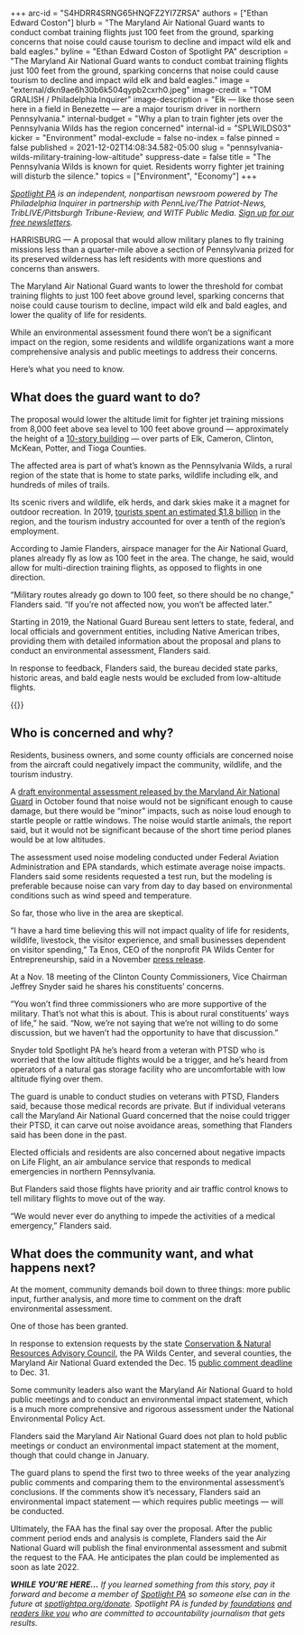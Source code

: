 +++
arc-id = "S4HDRR4SRNG65HNQFZ2YI7ZRSA"
authors = ["Ethan Edward Coston"]
blurb = "The Maryland Air National Guard wants to conduct combat training flights just 100 feet from the ground, sparking concerns that noise could cause tourism to decline and impact wild elk and bald eagles."
byline = "Ethan Edward Coston of Spotlight PA"
description = "The Maryland Air National Guard wants to conduct combat training flights just 100 feet from the ground, sparking concerns that noise could cause tourism to decline and impact wild elk and bald eagles."
image = "external/dkn9ae6h30b6k504qypb2cxrh0.jpeg"
image-credit = "TOM GRALISH / Philadelphia Inquirer"
image-description = "Elk — like those seen here in a field in Benezette — are a major tourism driver in northern Pennsylvania."
internal-budget = "Why a plan to train fighter jets over the Pennsylvania Wilds has the region concerned"
internal-id = "SPLWILDS03"
kicker = "Environment"
modal-exclude = false
no-index = false
pinned = false
published = 2021-12-02T14:08:34.582-05:00
slug = "pennsylvania-wilds-military-training-low-altitude"
suppress-date = false
title = "The Pennsylvania Wilds is known for quiet. Residents worry fighter jet training will disturb the silence."
topics = ["Environment", "Economy"]
+++

<a href="https://www.spotlightpa.org/"><i>Spotlight PA</i></a><i> is an independent, nonpartisan newsroom powered by The Philadelphia Inquirer in partnership with PennLive/The Patriot-News, TribLIVE/Pittsburgh Tribune-Review, and WITF Public Media. </i><a href="https://www.spotlightpa.org/newsletters"><i>Sign up for our free newsletters</i></a><i>.</i>

HARRISBURG — A proposal that would allow military planes to fly training missions less than a quarter-mile above a section of Pennsylvania prized for its preserved wilderness has left residents with more questions and concerns than answers.

The Maryland Air National Guard wants to lower the threshold for combat training flights to just 100 feet above ground level, sparking concerns that noise could cause tourism to decline, impact wild elk and bald eagles, and lower the quality of life for residents.

While an environmental assessment found there won’t be a significant impact on the region, some residents and wildlife organizations want a more comprehensive analysis and public meetings to address their concerns.

Here’s what you need to know.

<script src="https://www.spotlightpa.org/embed.js" async></script><div data-spl-embed-version="1" data-spl-src="https://www.spotlightpa.org/embeds/newsletter/"></div>

## What does the guard want to do?

The proposal would lower the altitude limit for fighter jet training missions from 8,000 feet above sea level to 100 feet above ground — approximately the height of a <a href="https://web.archive.org/20211020080625/https://measuringstuff.com/things-that-are-100-feet-tall/">10-story building</a> — over parts of Elk, Cameron, Clinton, McKean, Potter, and Tioga Counties.

The affected area is part of what’s known as the Pennsylvania Wilds, a rural region of the state that is home to state parks, wildlife including elk, and hundreds of miles of trails.

Its scenic rivers and wildlife, elk herds, and dark skies make it a magnet for outdoor recreation. In 2019, <a href="https://web.archive.org/20211203083135/https://www.visitpa.com/sites/default/files/pdfs/Economic%20Impact%20of%20Tourism%20in%20PA%202019_FINAL-min.pdf">tourists spent an estimated $1.8 billion</a> in the region, and the tourism industry accounted for over a tenth of the region’s employment.

According to Jamie Flanders, airspace manager for the Air National Guard, planes already fly as low as 100 feet in the area. The change, he said, would allow for multi-direction training flights, as opposed to flights in one direction.

“Military routes already go down to 100 feet, so there should be no change,” Flanders said. “If you’re not affected now, you won’t be affected later.”

Starting in 2019, the National Guard Bureau sent letters to state, federal, and local officials and government entities, including Native American tribes, providing them with detailed information about the proposal and plans to conduct an environmental assessment, Flanders said.

In response to feedback, Flanders said, the bureau decided state parks, historic areas, and bald eagle nests would be excluded from low-altitude flights.

{{<picture src="external/3bcg4zg8a63kpg9v5k5avkxhtg.jpeg" description="Wild elk are a major tourism driver in the region." caption="Wild elk are a major tourism driver in the region." credit="Commonwealth Media Services">}} 

## Who is concerned and why?

Residents, business owners, and some county officials are concerned noise from the aircraft could negatively impact the community, wildlife, and the tourism industry.

A <a href="https://web.archive.org/20211204171611/https://www.175wg.ang.af.mil/Portals/66/documents/Volume%20I%20Duke%20MOA_%20DEA28Oct.pdf?ver=Wfvb_fI_-W7ddb5vRnQaQw%3d%3d">draft environmental assessment released by the Maryland Air National Guard</a> in October found that noise would not be significant enough to cause damage, but there would be “minor” impacts, such as noise loud enough to startle people or rattle windows. The noise would startle animals, the report said, but it would not be significant because of the short time period planes would be at low altitudes.

The assessment used noise modeling conducted under Federal Aviation Administration and EPA standards, which estimate average noise impacts. Flanders said some residents requested a test run, but the modeling is preferable because noise can vary from day to day based on environmental conditions such as wind speed and temperature.

So far, those who live in the area are skeptical.

“I have a hard time believing this will not impact quality of life for residents, wildlife, livestock, the visitor experience, and small businesses dependent on visitor spending,” Ta Enos, CEO of the nonprofit PA Wilds Center for Entrepreneurship, said in a November <a href="https://www.pawildscenter.org/blog/pa-wilds-center-seeks-public-meetings-ang-proposal-low-military-flights/">press release</a>.

At a Nov. 18 meeting of the Clinton County Commissioners, Vice Chairman Jeffrey Snyder said he shares his constituents’ concerns.

“You won’t find three commissioners who are more supportive of the military. That’s not what this is about. This is about rural constituents’ ways of life,” he said. “Now, we’re not saying that we’re not willing to do some discussion, but we haven’t had the opportunity to have that discussion.”

Snyder told Spotlight PA he’s heard from a veteran with PTSD who is worried that the low altitude flights would be a trigger, and he’s heard from operators of a natural gas storage facility who are uncomfortable with low altitude flying over them.

The guard is unable to conduct studies on veterans with PTSD, Flanders said, because those medical records are private. But if individual veterans call the Maryland Air National Guard concerned that the noise could trigger their PTSD, it can carve out noise avoidance areas, something that Flanders said has been done in the past.

Elected officials and residents are also concerned about negative impacts on Life Flight, an air ambulance service that responds to medical emergencies in northern Pennsylvania.

But Flanders said those flights have priority and air traffic control knows to tell military flights to move out of the way.

“We would never ever do anything to impede the activities of a medical emergency,” Flanders said.

## What does the community want, and what happens next?

At the moment, community demands boil down to three things: more public input, further analysis, and more time to comment on the draft environmental assessment.

One of those has been granted.

In response to extension requests by the state <a href="https://web.archive.org/20211203084342/http://elibrary.dcnr.pa.gov/GetDocument?docId=4023072&DocName=CNRAC_Duke%20MOA.pdf">Conservation &amp; Natural Resources Advisory Council</a>, the PA Wilds Center, and several counties, the Maryland Air National Guard extended the Dec. 15 <a href="https://web.archive.org/20211115154653/https://www.175wg.ang.af.mil/Duke-MOA-Low/">public comment deadline</a> to Dec. 31.

<script src="https://www.spotlightpa.org/embed.js" async></script><div data-spl-embed-version="1" data-spl-src="https://www.spotlightpa.org/embeds/donate/?eyebrow_text=SUPPORT%20SPOTLIGHT%20PA&cta_text=YES%2C%20DOUBLE%20MY%20GIFT&teaser_text=Support%20Spotlight%20PA's%20vital%20investigative%20journalism%20for%20Pennsylvania%20and%20for%20a%20limited%20time%2C%20all%20gifts%20will%20be%20DOUBLED."></div>

Some community leaders also want the Maryland Air National Guard to hold public meetings and to conduct an environmental impact statement, which is a much more comprehensive and rigorous assessment under the National Environmental Policy Act.

Flanders said the Maryland Air National Guard does not plan to hold public meetings or conduct an environmental impact statement at the moment, though that could change in January.

The guard plans to spend the first two to three weeks of the year analyzing public comments and comparing them to the environmental assessment’s conclusions. If the comments show it’s necessary, Flanders said an environmental impact statement — which requires public meetings — will be conducted.

Ultimately, the FAA has the final say over the proposal. After the public comment period ends and analysis is complete, Flanders said the Air National Guard will publish the final environmental assessment and submit the request to the FAA. He anticipates the plan could be implemented as soon as late 2022.

<i><b>WHILE YOU’RE HERE...</b></i><i> If you learned something from this story, pay it forward and become a member of </i><a href="https://www.spotlightpa.org/"><i>Spotlight PA</i></a><i> so someone else can in the future at </i><a href="http://spotlightpa.org/donate"><i>spotlightpa.org/donate</i></a><i>. Spotlight PA is funded by</i><a href="https://www.spotlightpa.org/support"><i> foundations</i></a><i> </i><a href="https://www.spotlightpa.org/support"><i>and readers like you</i></a><i> who are committed to accountability journalism that gets results.</i>
